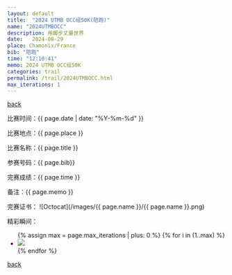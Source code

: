 ```yaml
---
layout: default
title:  "2024 UTMB OCC组50K(陪跑)"
name: "2024UTMBOCC"
description: 用脚步丈量世界
date:   2024-08-29
place: Chamonix/France
bib: "陪跑"
time: "12:10:41"
memo: 2024 UTMB OCC组50K
categories: trail
permalink: /trail/2024UTMBOCC.html
max_iterations: 1
---
```

[back](/trail)

比赛时间：{{ page.date | date: "%Y-%m-%d" }}

比赛地点：{{ page.place }}

比赛名称：{{ page.title }}

参赛号码：{{ page.bib}}

完赛成绩：{{ page.time }}

备注：{{ page.memo }}

完赛证书：
![Octocat](/images/{{ page.name }}/{{ page.name }}.png)

精彩瞬间：
<ul>
{% assign max = page.max_iterations | plus: 0 %}
{% for i in (1..max) %}
    <li><img src="/images/{{ page.name }}/{{ page.name }}-{{ i }}.jpeg"></li>
{% endfor %}
</ul>

[back](/trail)
